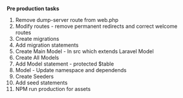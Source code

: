 <b>Pre production tasks</b>
<ol>
<li>Remove dump-server route from web.php</li>
<li>Modify routes - remove permanent redirects and correct welcome routes</li>
<li>Create migrations</li>
<li>Add migration statements</li>
<li>Create Main Model - In src which extends Laravel Model</li>
<li>Create All Models</li>
<li>Add Model statement - protected $table</li>
<li>Model - Update namespace and dependends</li>
<li>Create Seeders</li>
<li>Add seed statements</li>
<li>NPM run production for assets</li>
</ol>
